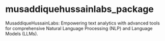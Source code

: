 # musaddiquehussainlabs_package
MusaddiqueHussainLabs: Empowering text analytics with advanced tools for comprehensive Natural Language Processing (NLP) and Language Models (LLMs).
